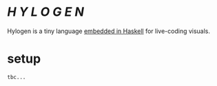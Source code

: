# <i>H Y L O G E N</i>

Hylogen is a tiny language [embedded in Haskell](https://wiki.haskell.org/Embedded_domain_specific_language) for live-coding visuals.

# setup
```
tbc...
```
